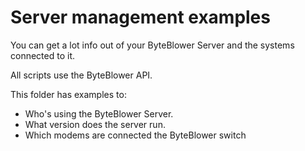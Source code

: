 # Server management examples 

You can get a lot info out of your ByteBlower Server and 
the systems connected to it.

All scripts use the ByteBlower API.

This folder has examples to:

* Who's using the ByteBlower Server.
* What version does the server run.
* Which modems are connected the ByteBlower switch
